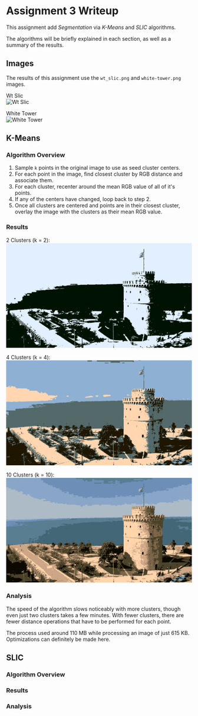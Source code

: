 # Assignment 3 Writeup

This assignment add _Segmentation_ via *K-Means* and *SLIC* algorithms.

The algorithms will be briefly explained in each section, as well
as a summary of the results.


## Images

The results of this assignment use the `wt_slic.png` and `white-tower.png` images.  
  
Wt Slic  
![Wt Slic](../tests/resources/wt_slic.png "Wt Slic")  

White Tower  
![White Tower](../tests/resources/white-tower.png "White Tower")  


## K-Means

### Algorithm Overview

1. Sample `k` points in the original image to use as seed cluster centers.  
2. For each point in the image, find closest cluster by RGB distance and associate them.  
3. For each cluster, recenter around the mean RGB value of all of it's points.  
4. If any of the centers have changed, loop back to step 2.  
5. Once all clusters are centered and points are in their closest cluster, 
overlay the image with the clusters as their mean RGB value.

### Results

2 Clusters (k = 2):  
![White Tower k = 2](./results/kmeans/white-tower-k2.png "White Tower k = 2")  

4 Clusters (k = 4):  
![White Tower k = 4](./results/kmeans/white-tower-k4.png "White Tower k = 4")  

10 Clusters (k = 10):  
![White Tower k = 10](./results/kmeans/white-tower-k10.png "White Tower k = 10")  

### Analysis

The speed of the algorithm slows noticeably with more clusters, though even just two clusters
takes a few minutes. With fewer clusters, there are fewer distance operations that have to be
performed for each point.

The process used around 110 MB while processing an image of just 615 KB. 
Optimizations can definitely be made here.

## SLIC

### Algorithm Overview

### Results

### Analysis